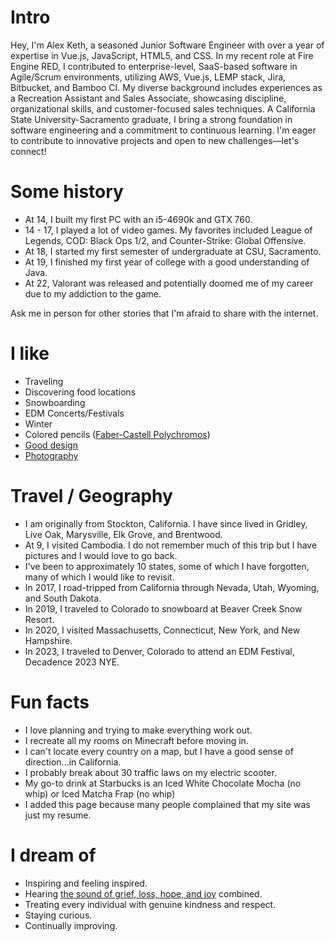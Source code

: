 # Intro

Hey, I'm Alex Keth, a seasoned Junior Software Engineer with over a year of expertise in Vue.js, JavaScript, HTML5, and CSS. In my recent role at Fire Engine RED, I contributed to enterprise-level, SaaS-based software in Agile/Scrum environments, utilizing AWS, Vue.js, LEMP stack, Jira, Bitbucket, and Bamboo CI. My diverse background includes experiences as a Recreation Assistant and Sales Associate, showcasing discipline, organizational skills, and customer-focused sales techniques. A California State University-Sacramento graduate, I bring a strong foundation in software engineering and a commitment to continuous learning. I'm eager to contribute to innovative projects and open to new challenges—let's connect!

# Some history

- At 14, I built my first PC with an i5-4690k and GTX 760.
- 14 - 17, I played a lot of video games. My favorites included League of Legends, COD: Black Ops 1/2, and Counter-Strike: Global Offensive.
- At 18, I started my first semester of undergraduate at CSU, Sacramento.
- At 19, I finished my first year of college with a good understanding of Java.
- At 22, Valorant was released and potentially doomed me of my career due to my addiction to the game.

Ask me in person for other stories that I'm afraid to share with the internet.

# I like

- Traveling
- Discovering food locations
- Snowboarding
- EDM Concerts/Festivals
- Winter
- Colored pencils ([Faber-Castell Polychromos](https://www.faber-castell.com/products/art-and-graphic/polychromos))
- [Good design](/)
- [Photography](/)

# Travel / Geography

- I am originally from Stockton, California. I have since lived in Gridley, Live Oak, Marysville, Elk Grove, and Brentwood.
- At 9, I visited Cambodia. I do not remember much of this trip but I have pictures and I would love to go back.
- I've been to approximately 10 states, some of which I have forgotten, many of which I would like to revisit.
- In 2017, I road-tripped from California through Nevada, Utah, Wyoming, and South Dakota.
- In 2019, I traveled to Colorado to snowboard at Beaver Creek Snow Resort. 
- In 2020, I visited Massachusetts, Connecticut, New York, and New Hampshire.
- In 2023, I traveled to Denver, Colorado to attend an EDM Festival, Decadence 2023 NYE.

# Fun facts

- I love planning and trying to make everything work out.
- I recreate all my rooms on Minecraft before moving in.
- I can't locate every country on a map, but I have a good sense of direction...in California.
- I probably break about 30 traffic laws on my electric scooter.
- My go-to drink at Starbucks is an Iced White Chocolate Mocha (no whip) or Iced Matcha Frap (no whip)
- I added this page because many people complained that my site was just my resume.

# I dream of

- Inspiring and feeling inspired.
- Hearing [the sound of grief, loss, hope, and joy](https://open.spotify.com/track/3WBRfkOozHEsG0hbrBzwlm?si=16f0488639074109) combined. 
- Treating every individual with genuine kindness and respect.
- Staying curious.
- Continually improving.

<!-- # Websites from people I admire

- [Alex Peysakhovich](http://alexpeys.github.io/)
- [Chris Lengerich](http://www.chrislengerich.com/)
- [Chris Saad](https://www.chrissaad.com/)
- [Duncan Tomlin](http://duncantomlin.com/)
- [Ed Kearney](https://edkearney.com/)
- [Hawley Moore](http://hawleymoore.com/)
- [Holman Gao](https://golmansax.com/)
- [Ian Webster](http://ianww.com/)
- [Johanna Flato](https://www.johannaflato.com/)
- [Judy Mou](http://www.judymou.com/)
- [Judy Suh](https://www.judysuh.com/)
- [Kristina Monakhova](https://kristinamonakhova.com/)
- [Noah Trueblood](http://notrueblood.com/)
- [Ruoxi Wang](http://ruoxiw.com/)
- [Tom Sachs](https://www.tomsachs.org/)
- [Will Holley](https://willholley.com/)

<!-- If we are friends and you feel like you belong on this list, you're probably right. Submit a PR, or ask me and I'll add you. -->
